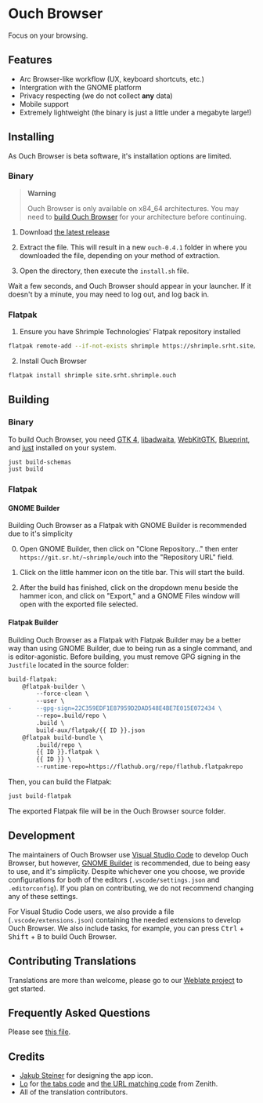 # Ouch Browser

Focus on your browsing.

## Features

- Arc Browser-like workflow (UX, keyboard shortcuts, etc.)
- Intergration with the GNOME platform
- Privacy respecting (we do not collect **any** data)
- Mobile support
- Extremely lightweight (the binary is just a little under a megabyte large!)

## Installing

As Ouch Browser is beta software, it's installation options are limited.

### Binary

> **Warning**
>
> Ouch Browser is only available on x84_64 architectures. You may need to [build Ouch Browser](#building) for your architecture before continuing.

1. Download [the latest release](https://git.sr.ht/~shrimple/ouch/refs/download/0.4.1/ouch-0.4.1.tar.gz)

2. Extract the file. This will result in a new `ouch-0.4.1` folder in where you downloaded the file, depending on your method of extraction.

3. Open the directory, then execute the `install.sh` file.

Wait a few seconds, and Ouch Browser should appear in your launcher. If it doesn't by a minute, you may need to log out, and log back in.

### Flatpak

1. Ensure you have Shrimple Technologies' Flatpak repository installed

```sh
flatpak remote-add --if-not-exists shrimple https://shrimple.srht.site/repo/flatpak/shrimple.flatpakrepo
```

2. Install Ouch Browser

```sh
flatpak install shrimple site.srht.shrimple.ouch
```

## Building

### Binary

To build Ouch Browser, you need [GTK 4](https://gitlab.gnome.org/GNOME/gtk), [libadwaita](https://gitlab.gnome.org/GNOME/libadwaita), [WebKitGTK](https://webkitgtk.org/), [Blueprint](https://gitlab.gnome.org/jwestman/blueprint-compiler), and [just](https://github.com/casey/just) installed on your system.

```sh
just build-schemas
just build
```

### Flatpak

#### GNOME Builder

Building Ouch Browser as a Flatpak with GNOME Builder is recommended due to it's simplicity

0. Open GNOME Builder, then click on "Clone Repository..." then enter `https://git.sr.ht/~shrimple/ouch` into the "Repository URL" field.

1. Click on the little hammer icon on the title bar. This will start the build.

2. After the build has finished, click on the dropdown menu beside the hammer icon, and click on "Export," and a GNOME Files window will open with the exported file selected.

#### Flatpak Builder

Building Ouch Browser as a Flatpak with Flatpak Builder may be a better way than using GNOME Builder, due to being run as a single command, and is editor-agonistic. Before building, you must remove GPG signing in the `Justfile` located in the source folder:

```diff
build-flatpak:
    @flatpak-builder \
        --force-clean \
        --user \
-       --gpg-sign=22C359EDF1E87959D2DAD548E4BE7E015E072434 \
        --repo=.build/repo \
        .build \
        build-aux/flatpak/{{ ID }}.json
    @flatpak build-bundle \
        .build/repo \
        {{ ID }}.flatpak \
        {{ ID }} \
        --runtime-repo=https://flathub.org/repo/flathub.flatpakrepo
```

Then, you can build the Flatpak:

```sh
just build-flatpak
```

The exported Flatpak file will be in the Ouch Browser source folder.

## Development

The maintainers of Ouch Browser use [Visual Studio Code](https://code.visualstudio.com/) to develop Ouch Browser, but however, [GNOME Builder](https://apps.gnome.org/Builder/) is recommended, due to being easy to use, and it's simplicity. Despite whichever one you choose, we provide configurations for both of the editors (`.vscode/settings.json` and `.editorconfig`). If you plan on contributing, we do not recommend changing any of these settings.



For Visual Studio Code users, we also provide a file (`.vscode/extensions.json`) containing the needed extensions to develop Ouch Browser. We also include tasks, for example, you can press <kbd>Ctrl</kbd> + <kbd>Shift</kbd> + <kbd>B</kbd> to build Ouch Browser.

## Contributing Translations

Translations are more than welcome, please go to our [Weblate project](https://hosted.weblate.org/projects/ouch/ouch/) to get started.

## Frequently Asked Questions

<!-- I probably need to reword this for accessiability. -->

Please see [this file](FAQ.md).

## Credits

- [Jakub Steiner](http://jimmac.eu/) for designing the app icon.
- [Lo](https://github.com/lo2dev) for [the tabs code](https://github.com/lo2dev/zenith/blob/9758de563b2317c05a774317be02ef60cdd4b8e3/src/window.blp#L126-L149) and [the URL matching code](https://github.com/lo2dev/zenith/blob/530dc0fc69620d46fe78fba80919644bd99c722e/src/window.py#L75-L94) from Zenith.
- All of the translation contributors.
